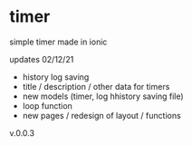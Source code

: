 # timer
simple timer made in ionic

updates 02/12/21

- history log saving
- title / description / other data for timers
- new models (timer, log hhistory saving file)
- loop function
- new pages / redesign of layout / functions

v.0.0.3
